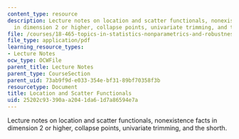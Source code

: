 ```yaml
---
content_type: resource
description: Lecture notes on location and scatter functionals, nonexistence facts
  in dimension 2 or higher, collapse points, univariate trimming, and the shorth.
file: /courses/18-465-topics-in-statistics-nonparametrics-and-robustness-spring-2005/25202c93390aa2041da61d7a86594e7a_location_scatter.pdf
file_type: application/pdf
learning_resource_types:
- Lecture Notes
ocw_type: OCWFile
parent_title: Lecture Notes
parent_type: CourseSection
parent_uid: 73ab9f9d-e033-354e-bf31-89bf70358f3b
resourcetype: Document
title: Location and Scatter Functionals
uid: 25202c93-390a-a204-1da6-1d7a86594e7a
---
```

Lecture notes on location and scatter functionals, nonexistence facts in dimension 2 or higher, collapse points, univariate trimming, and the shorth.

